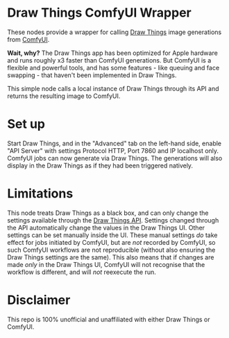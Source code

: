 # Draw Things ComfyUI Wrapper

These nodes provide a wrapper for calling [Draw Things](https://drawthings.ai/) image generations from [ComfyUI](https://github.com/comfyanonymous/ComfyUI).

**Wait, why?** The Draw Things app has been optimized for Apple hardware and runs roughly x3 faster than ComfyUI generations. But ComfyUI is a flexible and powerful tools, and has some features - like queuing and face swapping - that haven't been implemented in Draw Things.

This simple node calls a local instance of Draw Things through its API and returns the resulting image to ComfyUI.

# Set up

Start Draw Things, and in the "Advanced" tab on the left-hand side, enable "API Server" with settings Protocol HTTP, Port 7860 and IP localhost only. ComfyUI jobs can now generate via Draw Things. The generations will also display in the Draw Things as if they had been triggered natively.

# Limitations

This node treats Draw Things as a black box, and can only change the settings available through the [Draw Things API](https://docs.drawthings.ai/documentation/documentation/8.scripts). Settings changed through the API automatically change the values in the Draw Things UI. Other settings can be set manually inside the UI. These manual settings _do_ take effect for jobs initiated by ComfyUI, but are _not_ recorded by ComfyUI, so such ComfyUI workflows are not reproducible (without also ensuring the Draw Things settings are the same). This also means that if changes are made _only_ in the Draw Things UI, ComfyUI will not recognise that the workflow is different, and will _not_ reexecute the run.

# Disclaimer

This repo is 100% unofficial and unaffiliated with either Draw Things or ComfyUI. 




